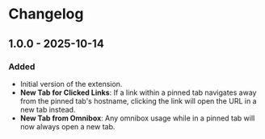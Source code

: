 # Changelog

## 1.0.0 - 2025-10-14

### Added

- Initial version of the extension.
- **New Tab for Clicked Links**: If a link within a pinned tab navigates away from the pinned tab's hostname, clicking the link will open the URL in a new tab instead.
- **New Tab from Omnibox**: Any omnibox usage while in a pinned tab will now always open a new tab.
